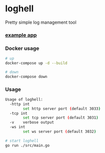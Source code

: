 # loghell
Pretty simple log management tool

### [example app](./example/README.md)

### Docker usage
```bash
# up
docker-compose up -d --build

# down
docker-compose down
```

### Usage
```bash
Usage of loghell:
  -http int
    	set http server port (default 3033)
  -tcp int
    	set tcp server port (default 3031)
  -v	verbose output
  -ws int
    	set ws server port (default 3032)
    	
# start loghell
go run ./src/main.go
```
